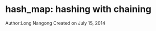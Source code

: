 hash_map: hashing with chaining
===============================
Author:Long Nangong
Created on July 15, 2014
